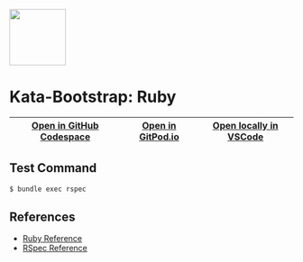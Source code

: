 
<img width="100px" src="https://cdn.jsdelivr.net/gh/devicons/devicon/icons/ruby/ruby-original.svg" /></a>
# Kata-Bootstrap: Ruby

| [Open in GitHub Codespace](https://github.com/codespaces/new?hide_repo_select=true&repo=rradczewski%2Fkata-bootstraps&ref=ruby) | [Open in GitPod.io](https://gitpod.io/#https://github.com/rradczewski/kata-bootstraps/tree/ruby) | [Open locally in VSCode](https://rradczewski.github.io/kata-bootstraps/redirect.html?url=vscode%3A%2F%2Fvscode.git%2Fclone%3Furl%3Dhttps%253A%252F%252Fgithub.com%252Frradczewski%252Fkata-bootstraps.git%26ref%3Druby) |
|---|---|---|

## Test Command

```sh
$ bundle exec rspec
```

## References

- [Ruby Reference](https://www.ruby-lang.org/en/documentation/)
- [RSpec Reference](https://rspec.info/)

